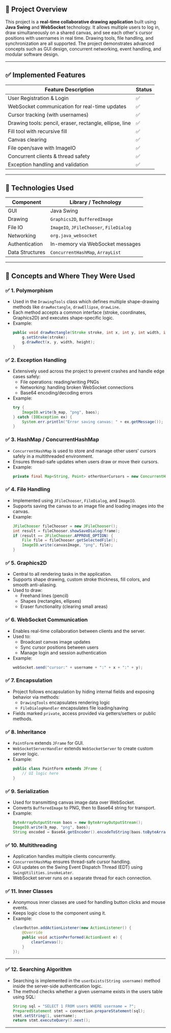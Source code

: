 ## 📘 Project Overview

This project is a **real-time collaborative drawing application** built using **Java Swing** and **WebSocket** technology. It allows multiple users to log in, draw simultaneously on a shared canvas, and see each other's cursor positions with usernames in real time. Drawing tools, file handling, and synchronization are all supported. The project demonstrates advanced concepts such as GUI design, concurrent networking, event handling, and modular software design.

---

## ✅ Implemented Features

| Feature Description                                      | Status |
|----------------------------------------------------------|--------|
| User Registration & Login                                | ✅     |
| WebSocket communication for real-time updates            | ✅     |
| Cursor tracking (with usernames)                         | ✅     |
| Drawing tools: pencil, eraser, rectangle, ellipse, line  | ✅     |
| Fill tool with recursive fill                            | ✅     |
| Canvas clearing                                          | ✅     |
| File open/save with ImageIO                              | ✅     |
| Concurrent clients & thread safety                       | ✅     |
| Exception handling and validation                        | ✅     |

---

## 🧠 Technologies Used

| Component        | Library / Technology                   |
|------------------|----------------------------------------|
| GUI              | Java Swing                             |
| Drawing          | `Graphics2D`, `BufferedImage`          |
| File IO          | `ImageIO`, `JFileChooser`, `FileDialog`|
| Networking       | `org.java_websocket`                   |
| Authentication   | In-memory via WebSocket messages       |
| Data Structures  | `ConcurrentHashMap`, `ArrayList`       |

---
## 📍 Concepts and Where They Were Used

### ✅ 1. **Polymorphism**
- Used in the `DrawingTools` class which defines multiple shape-drawing methods like `drawRectangle`, `drawEllipse`, `drawLine`.
- Each method accepts a common interface (stroke, coordinates, Graphics2D) and executes shape-specific logic.
- Example:
  ```java
  public void drawRectangle(Stroke stroke, int x, int y, int width, int height, Graphics2D g) {
      g.setStroke(stroke);
      g.drawRect(x, y, width, height);
  }
  ```

### ✅ 2. **Exception Handling**
- Extensively used across the project to prevent crashes and handle edge cases safely:
  - File operations: reading/writing PNGs
  - Networking: handling broken WebSocket connections
  - Base64 encoding/decoding errors
- Example:
  ```java
  try {
      ImageIO.write(b_map, "png", baos);
  } catch (IOException ex) {
      System.err.println("Error saving canvas: " + ex.getMessage());
  }
  ```

### ✅ 3. **HashMap / ConcurrentHashMap**
- `ConcurrentHashMap` is used to store and manage other users' cursors safely in a multithreaded environment.
- Ensures thread-safe updates when users draw or move their cursors.
- Example:
  ```java
  private final Map<String, Point> otherUserCursors = new ConcurrentHashMap<>();
  ```

### ✅ 4. **File Handling**
- Implemented using `JFileChooser`, `FileDialog`, and `ImageIO`.
- Supports saving the canvas to an image file and loading images into the canvas.
- Example:
  ```java
  JFileChooser fileChooser = new JFileChooser();
  int result = fileChooser.showSaveDialog(frame);
  if (result == JFileChooser.APPROVE_OPTION) {
      File file = fileChooser.getSelectedFile();
      ImageIO.write(canvasImage, "png", file);
  }
  ```

### ✅ 5. **Graphics2D**
- Central to all rendering tasks in the application.
- Supports shape drawing, custom stroke thickness, fill colors, and smooth anti-aliasing.
- Used to draw:
  - Freehand lines (pencil)
  - Shapes (rectangles, ellipses)
  - Eraser functionality (clearing small areas)

### ✅ 6. **WebSocket Communication**
- Enables real-time collaboration between clients and the server.
- Used to:
  - Broadcast canvas image updates
  - Sync cursor positions between users
  - Manage login and session authentication
- Example:
  ```java
  webSocket.send("cursor:" + username + ":" + x + ":" + y);
  ```

### ✅ 7. **Encapsulation**
- Project follows encapsulation by hiding internal fields and exposing behavior via methods:
  - `DrawingTools` encapsulates rendering logic
  - `FileDialogHandler` encapsulates file loading/saving
- Fields marked `private`, access provided via getters/setters or public methods.

### ✅ 8. **Inheritance**
- `PaintForm` extends `JFrame` for GUI.
- `WebSocketServerHandler` extends `WebSocketServer` to create custom server logic.
- Example:
  ```java
  public class PaintForm extends JFrame {
      // UI logic here
  }
  ```

### ✅ 9. **Serialization**
- Used for transmitting canvas image data over WebSocket.
- Converts `BufferedImage` to PNG, then to Base64 string for transport.
- Example:
  ```java
  ByteArrayOutputStream baos = new ByteArrayOutputStream();
  ImageIO.write(b_map, "png", baos);
  String encoded = Base64.getEncoder().encodeToString(baos.toByteArray());
  ```

### ✅ 10. **Multithreading**
- Application handles multiple clients concurrently.
- `ConcurrentHashMap` ensures thread-safe cursor handling.
- GUI updates on the Swing Event Dispatch Thread (EDT) using `SwingUtilities.invokeLater`.
- WebSocket server runs on a separate thread for each connection.



### ✅ 11. **Inner Classes**
- Anonymous inner classes are used for handling button clicks and mouse events.
- Keeps logic close to the component using it.
- Example:
  ```java
  clearButton.addActionListener(new ActionListener() {
      @Override
      public void actionPerformed(ActionEvent e) {
          clearCanvas();
      }
  });
  ```


---
### ✅ 12. **Searching Algorithm**
- Searching is implemented in the `userExists(String username)` method inside the server-side authentication logic.
- The method checks whether a given username exists in the users table using SQL:
  ```java
  String sql = "SELECT 1 FROM users WHERE username = ?";
  PreparedStatement stmt = connection.prepareStatement(sql);
  stmt.setString(1, username);
  return stmt.executeQuery().next();


---
